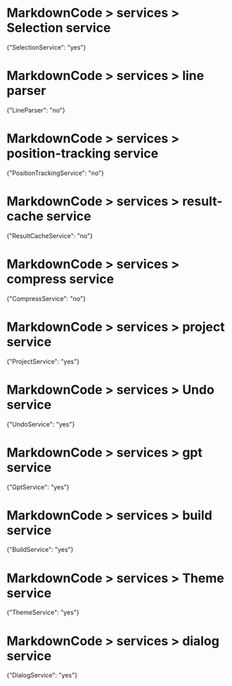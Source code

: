 # MarkdownCode > services > Selection service
{"SelectionService": "yes"}
# MarkdownCode > services > line parser
{"LineParser": "no"}
# MarkdownCode > services > position-tracking service
{"PositionTrackingService": "no"}
# MarkdownCode > services > result-cache service
{"ResultCacheService": "no"}
# MarkdownCode > services > compress service
{"CompressService": "no"}
# MarkdownCode > services > project service
{"ProjectService": "yes"}
# MarkdownCode > services > Undo service
{"UndoService": "yes"}
# MarkdownCode > services > gpt service
{"GptService": "yes"}
# MarkdownCode > services > build service
{"BuildService": "yes"}
# MarkdownCode > services > Theme service
{"ThemeService": "yes"}
# MarkdownCode > services > dialog service
{"DialogService": "yes"}
